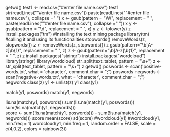
getwd()
test1 <- read.csv("#enter file name.csv")
test1
str(readLines(""#enter file name.csv"))
paste(readLines(""#enter file name.csv"), collapse =" ")
x <- gsub(pattern = "\\W", replacement = " ", paste(readLines(""#enter file name.csv"), collapse =" "))
x
y <- gsub(pattern = "\\d", replacement = " ", x)
y
z <- tolower(y)
z
install.packages("tm") #installing the text mining package
library(tm) #calling it and using its functionalities
stopwords()
removeWords(z, stopwords())
z <- removeWords(z, stopwords())
z
gsub(pattern="\\b[A-z]\\b{1}", replacement = " ", z)
z <- gsub(pattern="\\b[A-z]\\b{1}", replacement = " ", z)
z
install.packages("stringr")
install.packages("wordcloud")
library(stringr)
library(wordcloud)
str_split(text_tablet, pattern = "\\s+")
z <- str_split(text_tablet, pattern = "\\s+")
z
getwd()
poswords <- scan('positive-words.txt', what = 'character', comment.char = ";")
poswords
negwords <- scan('negative-words.txt', what = 'character', comment.char = ";")
negwords
class(z)
y1 <- unlist(z)
y1
class(y1)

match(y1, poswords)
match(y1, negwords)

!is.na(match(y1, poswords))
sum(!is.na(match(y1, poswords)))
sum(!is.na(match(y1, negwords)))          
score <- sum(!is.na(match(y1, poswords))) - sum(!is.na(match(y1, negwords)))
score
mean(score)
sd(score)
#wordcloud(y1)
#wordcloud(y1, min.freq = 1)
wordcloud(y1, min.freq = 1, random.order = FALSE, scale = c(4,0.2), colors = rainbow(3))

